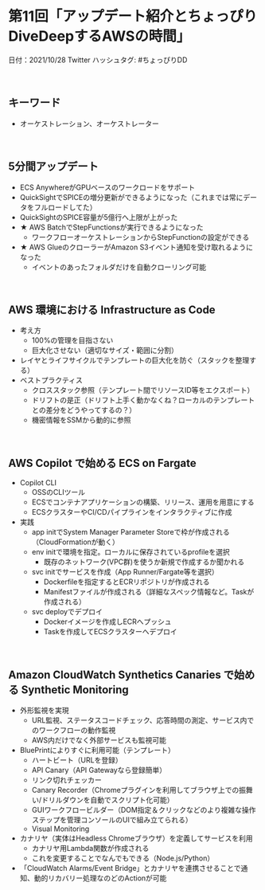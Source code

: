 # 第11回「アップデート紹介とちょっぴりDiveDeepするAWSの時間」

日付：2021/10/28
Twitter ハッシュタグ: #ちょっぴりDD

<br>

## キーワード

- オーケストレーション、オーケストレーター

<br>

## 5分間アップデート

- ECS AnywhereがGPUベースのワークロードをサポート
- QuickSightでSPICEの増分更新ができるようになった（これまでは常にデータをフルロードしてた）
- QuickSightのSPICE容量が5億行へ上限が上がった
- ★ AWS BatchでStepFunctionsが実行できるようになった
    - ワークフローオーケストレーションからStepFunctionの設定ができる
- ★ AWS GlueのクローラーがAmazon S3イベント通知を受け取れるようになった
    - イベントのあったフォルダだけを自動クローリング可能

<br>

## AWS 環境における Infrastructure as Code

- 考え方
    - 100%の管理を目指さない
    - 巨大化させない（適切なサイズ・範囲に分割）
- レイヤとライフサイクルでテンプレートの巨大化を防ぐ（スタックを整理する）
- ベストプラクティス
    - クロススタック参照（テンプレート間でリソースID等をエクスポート）
    - ドリフトの是正（ドリフト上手く動かなくね？ローカルのテンプレートとの差分をどうやってするの？）
    - 機密情報をSSMから動的に参照

<br>

## AWS Copilot で始める ECS on Fargate

- Copilot CLI
    - OSSのCLIツール
    - ECSでコンテナアプリケーションの構築、リリース、運用を用意にする
    - ECSクラスターやCI/CDパイプラインをインタラクティブに作成
- 実践
    - app initでSystem Manager Parameter Storeで枠が作成される（CloudFormationが動く）
    - env initで環境を指定。ローカルに保存されているprofileを選択
        - 既存のネットワーク(VPC群)を使うか新規で作成するか聞かれる
    - svc initでサービスを作成（App Runner/Fargate等を選択）
        - Dockerfileを指定するとECRリポジトリが作成される
        - Manifestファイルが作成される（詳細なスペック情報など。Taskが作成される）
    - svc deployでデプロイ
        - Dockerイメージを作成しECRへプッシュ
        - Taskを作成してECSクラスターへデプロイ

<br>

## Amazon CloudWatch Synthetics Canaries で始める Synthetic Monitoring

- 外形監視を実現
    - URL監視、ステータスコードチェック、応答時間の測定、サービス内でのワークフローの動作監視
    - AWS内だけでなく外部サービスも監視可能
- BluePrintによりすぐに利用可能（テンプレート）
    - ハートビート（URLを登録）
    - API Canary（API Gatewayなら登録簡単）
    - リンク切れチェッカー
    - Canary Recorder（Chromeプラグインを利用してブラウザ上での振舞い/ドリルダウンを自動でスクリプト化可能）
    - GUIワークフロービルダー（DOM指定＆クリックなどのより複雑な操作ステップを管理コンソールのUIで組み立てられる）
    - Visual Monitoring
- カナリヤ（実体はHeadless Chromeブラウザ）を定義してサービスを利用
    - カナリヤ用Lambda関数が作成される
    - これを変更することでなんでもできる（Node.js/Python）
- 「CloudWatch Alarms/Event Bridge」とカナリヤを連携させることで通知、動的リカバリー処理なのどのActionが可能
